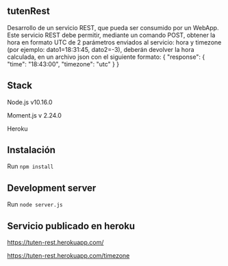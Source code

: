 ## tutenRest

Desarrollo de un servicio REST, que pueda ser consumido por un WebApp. Este servicio REST debe permitir, mediante un comando POST, obtener la hora en formato UTC de 2 parámetros enviados al servicio: hora y timezone (por ejemplo: dato1=18:31:45, dato2=-3), deberán devolver la hora calculada, en un archivo json con el siguiente formato: { "response": { "time": "18:43:00", "timezone": "utc" } }

## Stack
Node.js v10.16.0

Moment.js v 2.24.0

Heroku

## Instalación

Run `npm install`

## Development server

Run `node server.js`

## Servicio publicado en heroku

https://tuten-rest.herokuapp.com/

https://tuten-rest.herokuapp.com/timezone

